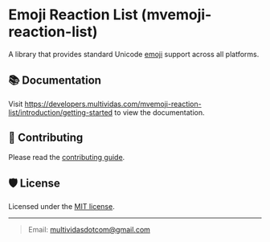 # Emoji Reaction List (mvemoji-reaction-list)

A library that provides standard Unicode [emoji](https://en.wikipedia.org/wiki/Emoji) support across all platforms.

## 📚 Documentation

Visit <https://developers.multividas.com/mvemoji-reaction-list/introduction/getting-started> to view the documentation.

## 🤝 Contributing

Please read the [contributing guide](https://github.com/multividas/.github/blob/main/CONTRIBUTING.md).

## 🛡️ License

Licensed under the [MIT license](https://github.com/multividas/.github/blob/main/LICENSE).

---

> Email: multividasdotcom@gmail.com
